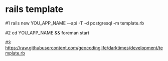 # rails template

  #1  rails new YOU_APP_NAME --api  -T -d postgresql -m template.rb

  #2  cd YOU_APP_NAME && foreman start

  #3 https://raw.githubusercontent.com/geocodinglife/darktimes/development/template.rb
